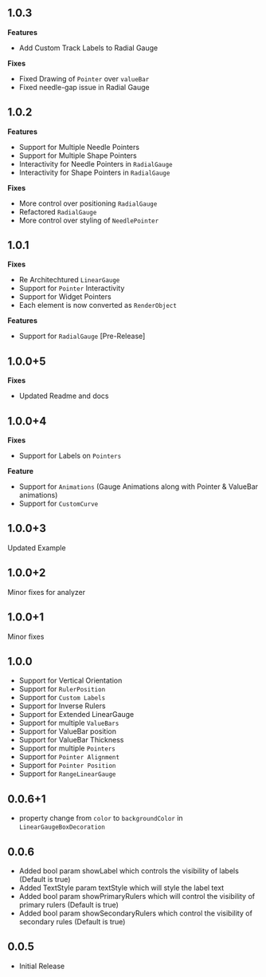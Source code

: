 ## 1.0.3


**Features**

- Add Custom Track Labels to Radial Gauge


**Fixes**

- Fixed Drawing of `Pointer` over `valueBar`
- Fixed needle-gap issue in Radial Gauge



## 1.0.2

**Features**

- Support for Multiple Needle Pointers
- Support for Multiple Shape Pointers
- Interactivity for Needle Pointers in `RadialGauge`
- Interactivity for Shape Pointers in `RadialGauge`

**Fixes**

- More control over positioning `RadialGauge`
- Refactored `RadialGauge`
- More control over styling of `NeedlePointer`

## 1.0.1

**Fixes**

- Re Architechtured `LinearGauge`
- Support for `Pointer` Interactivity
- Support for Widget Pointers
- Each element is now converted as `RenderObject`

**Features**

- Support for `RadialGauge` [Pre-Release]

## 1.0.0+5

**Fixes**

- Updated Readme and docs

## 1.0.0+4

**Fixes**

- Support for Labels on `Pointers`

**Feature**

- Support for `Animations` (Gauge Animations along with Pointer & ValueBar animations)
- Support for `CustomCurve`

## 1.0.0+3

Updated Example

## 1.0.0+2

Minor fixes for analyzer

## 1.0.0+1

Minor fixes

## 1.0.0

- Support for Vertical Orientation
- Support for `RulerPosition`
- Support for `Custom Labels`
- Support for Inverse Rulers
- Support for Extended LinearGauge
- Support for multiple `ValueBars`
- Support for ValueBar position
- Support for ValueBar Thickness
- Support for multiple `Pointers`
- Support for `Pointer Alignment`
- Support for `Pointer Position`
- Support for `RangeLinearGauge`

## 0.0.6+1

- property change from `color` to `backgroundColor` in `LinearGaugeBoxDecoration`

## 0.0.6

- Added bool param showLabel which controls the visibility of labels (Default is true)
- Added TextStyle param textStyle which will style the label text
- Added bool param showPrimaryRulers which will control the visibility of primary rulers (Default is true)
- Added bool param showSecondaryRulers which control the visibility of secondary rules (Default is true)

## 0.0.5

- Initial Release
